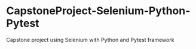 # CapstoneProject-Selenium-Python-Pytest
Capstone project using Selenium with Python and Pytest framework
